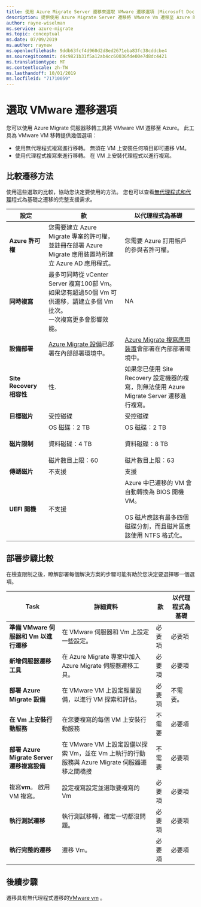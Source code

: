 ```yaml
---
title: 使用 Azure Migrate Server 遷移來選取 VMware 遷移選項 |Microsoft Docs
description: 提供使用 Azure Migrate Server 遷移將 VMware Vm 遷移至 Azure 的選項總覽
author: rayne-wiselman
ms.service: azure-migrate
ms.topic: conceptual
ms.date: 07/09/2019
ms.author: raynew
ms.openlocfilehash: 9ddb63fcf4d960d2d8ed2671eba83fc38cddcbe4
ms.sourcegitcommit: d4c9821b31f5a12ab4cc60036fde00e7d8dc4421
ms.translationtype: MT
ms.contentlocale: zh-TW
ms.lasthandoff: 10/01/2019
ms.locfileid: "71710059"
---
```

# <a name="select-a-vmware-migration-option"></a>選取 VMware 遷移選項

您可以使用 Azure Migrate 伺服器移轉工具將 VMware VM 遷移至 Azure。 此工具為 VMware VM 移轉提供幾個選項：

- 使用無代理程式複寫進行移轉。 無須在 VM 上安裝任何項目即可遷移 VM。
- 使用代理程式複寫來進行移轉。 在 VM 上安裝代理程式以進行複寫。




## <a name="compare-migration-methods"></a>比較遷移方法

使用這些選取的比較，協助您決定要使用的方法。 您也可以查看[無代理](migrate-support-matrix-vmware.md#agentless-migration-vmware-server-requirements)[程式和代理](migrate-support-matrix-vmware.md#agent-based-migration-vmware-server-requirements)程式為基礎之遷移的完整支援需求。

**設定** | **款** | **以代理程式為基礎**
--- | --- | ---
**Azure 許可權** | 您需要建立 Azure Migrate 專案的許可權，並註冊在部署 Azure Migrate 應用裝置時所建立 Azure AD 應用程式。 | 您需要 Azure 訂用帳戶的參與者許可權。 
**同時複寫** | 最多可同時從 vCenter Server 複寫100部 Vm。<br/> 如果您有超過50個 Vm 可供遷移，請建立多個 Vm 批次。<br/> 一次複寫更多會影響效能。 | NA
**設備部署** | [Azure Migrate 設備](migrate-appliance.md)已部署在內部部署環境中。 | [Azure Migrate 複寫應用裝置](migrate-replication-appliance.md)會部署在內部部署環境中。
**Site Recovery 相容性** | 性. | 如果您已使用 Site Recovery 設定機器的複寫，則無法使用 Azure Migrate Server 遷移進行複寫。
**目標磁片** | 受控磁碟 | 受控磁碟
**磁片限制** | OS 磁碟：2 TB<br/><br/> 資料磁碟：4 TB<br/><br/> 磁片數目上限：60 | OS 磁碟：2 TB<br/><br/> 資料磁碟：8 TB<br/><br/> 磁片數目上限：63
**傳遞磁片** | 不支援 | 支援
**UEFI 開機** | 不支援 | Azure 中已遷移的 VM 會自動轉換為 BIOS 開機 VM。<br/><br/> OS 磁片應該有最多四個磁碟分割，而且磁片區應該使用 NTFS 格式化。


## <a name="deployment-steps-comparison"></a>部署步驟比較

在檢查限制之後，瞭解部署每個解決方案的步驟可能有助於您決定要選擇哪一個選項。

**Task** | **詳細資料** |**款** | **以代理程式為基礎**
--- | --- | --- | ---
**準備 VMware 伺服器和 Vm 以進行遷移** | 在 VMware 伺服器和 Vm 上設定一些設定。 | 必要項 | 必要項
**新增伺服器遷移工具** | 在 Azure Migrate 專案中加入 Azure Migrate 伺服器遷移工具。 | 必要項 | 必要項
**部署 Azure Migrate 設備** | 在 VMware VM 上設定輕量設備，以進行 VM 探索和評估。 | 必要項 | 不需要。
**在 Vm 上安裝行動服務** | 在您要複寫的每個 VM 上安裝行動服務 | 不需要 | 必要項
**部署 Azure Migrate Server 遷移複寫設備** | 在 VMware VM 上設定設備以探索 Vm，並在 Vm 上執行的行動服務與 Azure Migrate 伺服器遷移之間橋接 | 不需要 | 必要項
複寫**vm**。 啟用 VM 複寫。 | 設定複寫設定並選取要複寫的 Vm | 必要項 | 必要項
**執行測試遷移** | 執行測試移轉，確定一切都沒問題。 | 必要項 | 必要項
**執行完整的遷移** | 遷移 Vm。 | 必要項 | 必要項




## <a name="next-steps"></a>後續步驟

遷移具有無代理程式遷移的[VMware vm](tutorial-migrate-vmware.md) 。



